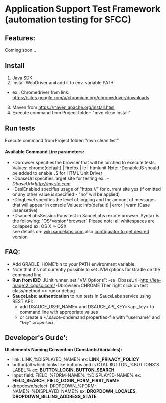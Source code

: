 Application Support Test Framework (automation testing for SFCC)
====================================================

Features:
--------
Coming soon...


Install
-------

1. Java SDK
2. Install WebDriver and add it to env. variable PATH
  * ex.: Chromedriver from link: https://sites.google.com/a/chromium.org/chromedriver/downloads
3. Maven from https://maven.apache.org/install.html
4. Execute command from Project folder:  "mvn clean install"

Run tests
---------
Execute command from Project folder:  "mvn clean test" 

#### **Available Command Line parameters:**
* -Dbrowser specifies the browser that will be lunched to execute tests.  
    Values:  chrome(default) | firefox | ie | htmlunit
    Note: -DenableJS should be added to enable JS for HTML Unit Driver
* -DbaseUrl  specifies target site for testing ex.: *-DbaseUrl=http://mysite.com* 
* -DsslEnabled  specifies usage of "https://" for current site
yes  (if omitted or any other value is specified - "no" will be applied) 
* -DlogLevel  specifies the level of logging and the amount of messages that will appear in console
 Values:  info(default) | error | warn (Case Insensetive) 
* -DsauceLabsSession    Runs test in SauceLabs remote browser.
Syntax is the following: "OS\*version*browser" 
Please note: all whitespaces are collapsed ex: OS X => OSX  
see details on: [wiki.saucelabs.com](https://wiki.saucelabs.com/display/DOCS/Test+Configuration+Options) also [configurator to get desired version](https://wiki.saucelabs.com/display/DOCS/Platform+Configurator#/) 

FAQ:
---
* Add GRADLE_HOME/bin to your PATH environment variable.
* Note that it's not currently possible to set JVM options for Gradle on the command line.
* **Run from IDE:** JUnit runner, set "VM Options": -ea -DbaseUrl=http://lea-mage12.lcgosc.com/ -Dbrowser=CHROME Then right click on test class/method >> run or debug
* **SauceLabs: authentication** to run tests in SauceLabs service using REST API: 
    * add DSAUCE_USER_NAME=<user> and DSAUCE_API_KEY=<api_key> to command line with appropriate values
    *  or create a ~/.sauce-ondemand properties-file with "username" and "key" properties

Developer's Guide':
---
**UI elements Naming Convention (Constants/Variables):**
* link: LINK_%DISPLAYED_NAME% ex: **LINK_PRIVACY_POLICY**
* button(all which looks like buttons and is CTA): BUTTON_%BUTTONS'S LABEL'% ex: **BUTTON_LOGIN**, **BUTTON_SEARCH**
* input field: FIELD_%FORM-NAME%_%DISPLAYED-NAME% ex: **FIELD_SEARCH**, **FIELD_LOGIN_FORM_FIRST_NAME**
* dropdown/select: DROPDOWN_%FORM-NAME%_%DISPLAYED_NAME% ex: **DROPDOWN_LOCALES**, **DROPDOWN_BILLING_ADDRESS_STATE**